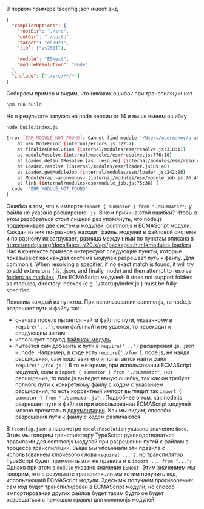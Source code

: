 В первом примере tsconfig.json имеет вид
```json
{
  "compilerOptions": {
    "rootDir": "./src",
    "outDir": "./build",
    "target": "es2021",
    "lib": ["es2021"],

    "module": "ESNext",
    "moduleResolution": "Node"
  },
  "include": ["./src/**/*"]
}
```
Собираем пример и видим, что никаких ошибок при транспиляции нет
```bash
npm run build
```

Но в результате запуска на node версии от 14 и выше имеем ошибку

```bash
node build/index.js
```

```bash
Error [ERR_MODULE_NOT_FOUND]: Cannot find module '/Users/msermakov/practicum/node/node-ts-esmodules/esnext-node/build/summator' imported from /Users/msermakov/practicum/node/node-ts-esmodules/esnext-node/build/index.js
    at new NodeError (internal/errors.js:322:7)
    at finalizeResolution (internal/modules/esm/resolve.js:318:11)
    at moduleResolve (internal/modules/esm/resolve.js:776:10)
    at Loader.defaultResolve [as _resolve] (internal/modules/esm/resolve.js:887:11)
    at Loader.resolve (internal/modules/esm/loader.js:89:40)
    at Loader.getModuleJob (internal/modules/esm/loader.js:242:28)
    at ModuleWrap.<anonymous> (internal/modules/esm/module_job.js:76:40)
    at link (internal/modules/esm/module_job.js:75:36) {
  code: 'ERR_MODULE_NOT_FOUND'
}
```

Ошибка в том, что в импорте `import { summator } from "./summator";` у файла не указано расширение `.js`. В чем причина этой ошибки? Чтобы в этом разобраться стоит лишний раз упомянуть, что node.js поддерживает
две системы модулей: commonjs и ECMAScript модули. Каждая из них по-разному находит файлы модулей в файловой системе и по разному их загружает, разница между ними по пунктам описана в https://nodejs.org/docs/latest-v20.x/api/packages.html#modules-loaders
Нас в контексте примера интересуют следующие пункты, которые показывают как каждая система модулей разрешает путь к файлу.
Для commonjs:
When resolving a specifier, if no exact match is found, it will try to add extensions (.js, .json, and finally .node) and then attempt to resolve [folders as modules](https://nodejs.org/docs/latest-v20.x/api/modules.html#folders-as-modules).
Для ECMAScript модулей:
It does not support folders as modules, directory indexes (e.g. './startup/index.js') must be fully specified.

Поясним каждый из пунктов. При использовании commonjs, то node.js разрешает путь к файлу так:
* сначала node.js пытается найти файл по пути, указанному в `require('...')`, если файл найти не удается, то переходит к следующим шагам.
* использует подход [файл как модуль](https://nodejs.org/docs/latest-v20.x/api/modules.html#folders-as-modules)
* пытается сам добавить к пути в `require('...')` расширения .js, .json и .node. Например, в коде есть `require('./foo')`, node.js, не найдя расширения, сам подставит его и попытается найти файл `require('./foo.js')`
В то же время, при использовании ECMAScript модулей, если в `import { summator } from "./summator";` нет расширения, то node.js выведет явную ошибку, так как он требует полного пути к конкретному файлу с кодом с указанием расширения, то есть корректный импорт выглядит так `import { summator } from "./summator.js";`. Подробнее о том, как node.js разрешает пути к файлам при использовании ECMAScript модулей
можно прочитать в [документации](https://nodejs.org/docs/latest-v20.x/api/esm.html#import-specifiers). Как мы видим, способы разрешения пути к файлу с кодом различаются.

В `tsconfig.json` в параметре `moduleResolution` указано значение `Node`. Этим мы говорим транспилятору TypeScript руководствоваться правилами для commonjs модулей при разрешении путей к файлам в процессе транспиляции. Выше мы упоминали эти правила
с использованием ключевого слова `require('...')`, но транспилятор TypeScript будет применять эти же правила и к `import ... from "...";`
Однако при этом в `module` указано значение `ESNext`. Этим значением мы говорим, что в результате транспиляции мы хотим получить код, использующий ECMAScript модули. Здесь мы получаем противоречие: сам код будет транспилирован в ECMAScript модули, но
способ импортирования других файлов будет таким будто он будет разрешаться с помощью правил для commonjs модулей.





